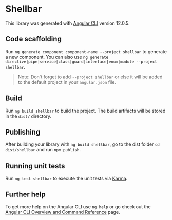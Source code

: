 # Shellbar

This library was generated with [Angular CLI](https://github.com/angular/angular-cli) version 12.0.5.

## Code scaffolding

Run `ng generate component component-name --project shellbar` to generate a new component. You can also use `ng generate directive|pipe|service|class|guard|interface|enum|module --project shellbar`.

> Note: Don't forget to add `--project shellbar` or else it will be added to the default project in your `angular.json` file.

## Build

Run `ng build shellbar` to build the project. The build artifacts will be stored in the `dist/` directory.

## Publishing

After building your library with `ng build shellbar`, go to the dist folder `cd dist/shellbar` and run `npm publish`.

## Running unit tests

Run `ng test shellbar` to execute the unit tests via [Karma](https://karma-runner.github.io).

## Further help

To get more help on the Angular CLI use `ng help` or go check out the [Angular CLI Overview and Command Reference](https://angular.io/cli) page.
